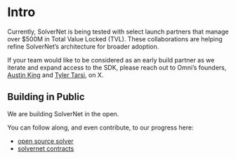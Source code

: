 # Intro

Currently, SolverNet is being tested with select launch partners that manage over $500M in Total Value Locked (TVL). These collaborations are helping refine SolverNet’s architecture for broader adoption.

If your team would like to be considered as an early build partner as we iterate and expand access to the SDK, please reach out to Omni’s founders, [Austin King](https://x.com/0xASK) and [Tyler Tarsi](https://x.com/ttarsi_), on X.

## Building in Public

We are building SolverNet in the open.

You can follow along, and even contribute, to our progress here:

- [open source solver](https://github.com/omni-network/omni/tree/main/solver)
- [solvernet contracts](https://github.com/omni-network/omni/tree/main/contracts/solve)
